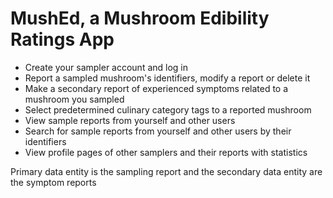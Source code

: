 # MushEd, a Mushroom Edibility Ratings App

* Create your sampler account and log in
* Report a sampled mushroom's identifiers, modify a report or delete it
* Make a secondary report of experienced symptoms related to a mushroom you sampled
* Select predetermined culinary category tags to a reported mushroom
* View sample reports from yourself and other users
* Search for sample reports from yourself and other users by their identifiers
* View profile pages of other samplers and their reports with statistics

Primary data entity is the sampling report and the secondary data entity are the symptom reports

